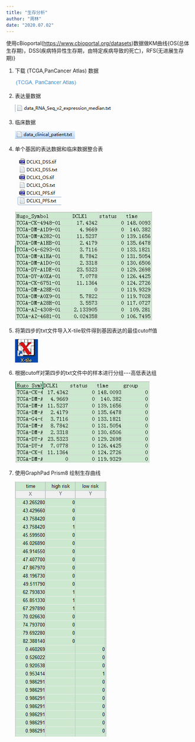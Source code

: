 ```yaml
---
title: "生存分析"
author: "周林"
date: "2020.07.02"
---
```


使用cBioportal(https://www.cbioportal.org/datasets)数据做KM曲线{OS(总体生存期)，DSS(疾病特异性生存期，由特定疾病导致的死亡)，RFS(无进展生存期)}

1. 下载 (TCGA,PanCancer Atlas) 数据
	
	![Error](https://github.com/bigone1/test/blob/master/Screenshots/1.png)
	
2. 表达量数据

   ![Error](https://github.com/bigone1/test/blob/master/Screenshots/2.png)

3. 临床数据

   ![Error](https://github.com/bigone1/test/blob/master/Screenshots/3.png)

4. 单个基因的表达数据和临床数据整合表

   ![Error](https://github.com/bigone1/test/blob/master/Screenshots/4.png)

   ![Error](https://github.com/bigone1/test/blob/master/Screenshots/5.png)

5. 将第四步的txt文件导入X-tile软件得到基因表达的最佳cutoff值

   ![Error](https://github.com/bigone1/test/blob/master/Screenshots/6.png)

6. 根据cutoff对第四步的txt文件中的样本进行分组---高低表达组

   ![Error](https://github.com/bigone1/test/blob/master/Screenshots/7.png)

7. 使用GraphPad Prism8 绘制生存曲线

   ![Error](https://github.com/bigone1/test/blob/master/Screenshots/8.png)